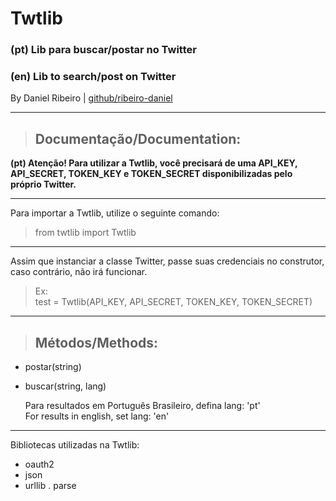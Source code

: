 # Twtlib
### (pt) Lib para buscar/postar no Twitter
### (en) Lib to search/post on Twitter
By Daniel Ribeiro | <a href="https://github.com/ribeiro-daniel">github/ribeiro-daniel</a>
<hr>

> ## Documentação/Documentation:

**(pt) Atenção! Para utilizar a Twtlib, você precisará de uma API_KEY, API_SECRET, TOKEN_KEY e TOKEN_SECRET disponibilizadas pelo próprio Twitter.**

<hr>

Para importar a Twtlib, utilize o seguinte comando:

> from twtlib import Twtlib

<hr>

Assim que instanciar a classe Twitter, passe suas credenciais no construtor, caso contrário, não irá funcionar.<br>

> Ex:<br>test = Twtlib(API_KEY, API_SECRET, TOKEN_KEY, TOKEN_SECRET)

<hr>

> ## Métodos/Methods:
- postar(string)
- buscar(string, lang)

  Para resultados em Português Brasileiro, defina lang: 'pt'<br>
  For results in english, set lang: 'en'
  
 <hr>



Bibliotecas utilizadas na Twtlib:

- oauth2
- json
- urllib . parse
